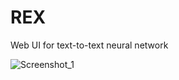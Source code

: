 # REX
 Web UI for text-to-text neural network 

 
![Screenshot_1](https://github.com/user-attachments/assets/7753dd74-e44c-43d6-a362-2ee357f2e88f)

